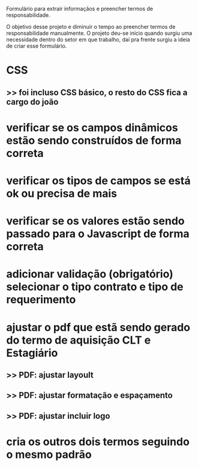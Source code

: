 Formulário para extrair informaçãos e preencher termos de responsabilidade.

O objetivo desse projeto e diminuir o tempo ao preencher termos de responsabilidade manualmente. O projeto deu-se início quando surgiu uma necessidade dentro do setor em que trabalho, daí pra frente surgiu a ideia de criar esse formulário.



# CSS 
 ## >> foi incluso CSS básico, o resto do CSS fica a cargo do joão
 
# verificar se os campos dinâmicos estão sendo construídos de forma correta
# verificar os tipos de campos se está ok ou precisa de mais
# verificar se os valores estão sendo passado para o Javascript de forma correta

# adicionar validação (obrigatório) selecionar o tipo contrato e tipo de requerimento
# ajustar o pdf que estã sendo gerado do termo de aquisição CLT e Estagiário 
  ## >> PDF: ajustar layoult
  ## >> PDF: ajustar formatação e espaçamento
  ## >> PDF: ajustar incluir logo

# cria os outros dois termos seguindo o mesmo padrão 
